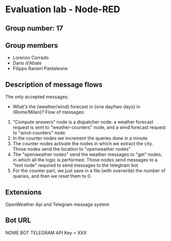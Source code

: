 # Evaluation lab - Node-RED

## Group number: 17

## Group members

- Lorenzo Corrado
- Dario d'Abate
- Filippo Ranieri Pantaleone

## Description of message flows
The only accepted messages:
- What's the {weather/wind} forecast in {one day/two days} in {Rome/Milan}?
Flow of messages:
1. "Compute answers" node is a dispatcher node: a weather forecast request is sent to "weather-counters" node, and a wind forecast request to "wind-counters" node
2. In the counter nodes we increment the queries done in a minute
3. The counter nodes activate the nodes in which we extract the city. Those nodes send the location to "openweather nodes"
4. The "openweather nodes" send the weather messages to "get" nodes, in which all the logic is performed. Those nodes send messages to a "text node" required to send messages to the telegtram bot 
5. For the counter part, we just save in a file (with overwrite) the number of queries, and then we reset them to 0.

## Extensions 
OpenWeather Api and Telegram message system

## Bot URL 
NOME BOT TELEGRAM
API Key = XXX